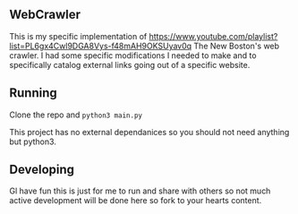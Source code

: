 ## WebCrawler
This is my specific implementation of https://www.youtube.com/playlist?list=PL6gx4Cwl9DGA8Vys-f48mAH9OKSUyav0q The New Boston's web crawler. I had some specific modifications I needed to make and to specifically catalog external links going out of a specific website. 

## Running
Clone the repo and `python3 main.py`  

This project has no external dependanices so you should not need anything but python3.

## Developing
Gl have fun this is just for me to run and share with others so not much active development will be done here so fork to your hearts content. 
